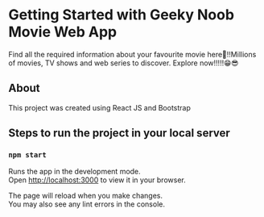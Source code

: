 # Getting Started with Geeky Noob Movie Web App

Find all the required information about your favourite movie here🙌!!Millions of movies, TV shows and web series to discover. Explore now!!!!!😁😎 
## About
This project was created using React JS and Bootstrap


## Steps to run the project in your local server
### `npm start`

Runs the app in the development mode.\
Open [http://localhost:3000](http://localhost:3000) to view it in your browser.

The page will reload when you make changes.\
You may also see any lint errors in the console.


